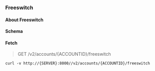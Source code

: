 ### Freeswitch

#### About Freeswitch

#### Schema



#### Fetch

> GET /v2/accounts/{ACCOUNTID}/freeswitch

```curl
curl -v http://{SERVER}:8000//v2/accounts/{ACCOUNTID}/freeswitch
```

